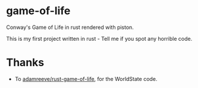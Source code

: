 # game-of-life

Conway's Game of Life in rust rendered with piston.

This is my first project written in rust - Tell me if you spot any horrible
code.

# Thanks

-   To [adamreeve/rust-game-of-life][ar], for the WorldState code.

[ar]: https://github.com/adamreeve/rust-game-of-life
